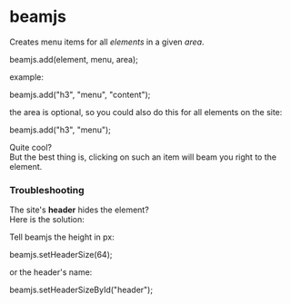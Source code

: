 # beamjs

Creates menu items for all *elements* in a given *area*.

  beamjs.add(element, menu, area);


example:

  beamjs.add("h3", "menu", "content");

the area is optional, so you could also do this for all elements on the site:

  beamjs.add("h3", "menu");


Quite cool?  
But the best thing is, clicking on such an item will beam you right to the element.

### Troubleshooting

The site's **header** hides the element?  
Here is the solution:  

Tell beamjs the height in px:  

  beamjs.setHeaderSize(64);


or the header's name:  

  beamjs.setHeaderSizeById("header");
